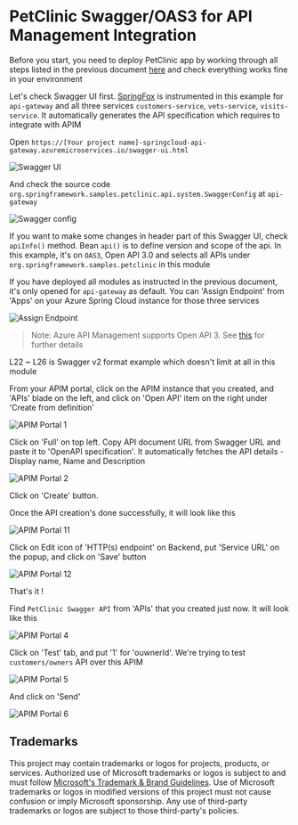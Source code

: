# PetClinic Swagger/OAS3 for API Management Integration

Before you start, you need to deploy PetClinic app by working through all steps listed in the previous document [here](README.md) and check everything works fine in your environment

Let's check Swagger UI first. [SpringFox](https://springfox.github.io/springfox/) is instrumented in this example for `api-gateway` and all three services `customers-service`, `vets-service`, `visits-service`. It automatically generates the API specification which requires to integrate with APIM

Open `https://[Your project name]-springcloud-api-gateway.azuremicroservices.io/swagger-ui.html` 

![Swagger UI](../media/oas-swagger-ui.png)

And check the source code `org.springframework.samples.petclinic.api.system.SwaggerConfig` at `api-gateway`

![Swagger config](../media/oas-swagger-config.png)

If you want to make some changes in header part of this Swagger UI, check `apiInfo()` method. Bean `api()` is to define version and scope of the api. In this example, it's on `OAS3`, Open API 3.0 and selects all APIs under `org.springframework.samples.petclinic` in this module

If you have deployed all modules as instructed in the previous document, it's only opened for `api-gateway` as default. You can 'Assign Endpoint' from 'Apps' on your Azure Spring Cloud instance for those three services

![Assign Endpoint](../media/oas-assign.png)

> Note: Azure API Management supports Open API 3. See [this](https://azure.microsoft.com/ko-kr/blog/announcing-the-preview-of-openapi-specification-v3-support-in-azure-api-management/) for further details

L22 ~ L26 is Swagger v2 format example which doesn't limit at all in this module

From your APIM portal, click on the APIM instance that you created, and 'APIs' blade on the left, and click on 'Open API' item on the right under 'Create from definition'

![APIM Portal 1](../media/oas-apim1.png)

Click on 'Full' on top left. Copy API document URL from Swagger URL and paste it to 'OpenAPI specification'. It automatically fetches the API details - Display name, Name and Description

![APIM Portal 2](../media/oas-apim2.png)

<!--
Put your 'API URL Suffix' for example `https://[Your project name]-springcloud-api-gateway.azuremicroservices.io` 

![APIM Portal 3](../media/oas-apim3.png)
-->

Click on 'Create' button. 

Once the API creation's done successfully, it will look like this

![APIM Portal 11](../media/oas-apim11.png)


Click on Edit icon of 'HTTP(s) endpoint' on Backend, put 'Service URL' on the popup, and click on 'Save' button

![APIM Portal 12](../media/oas-apim12.png)


That's it !

Find `PetClinic Swagger API` from 'APIs' that you created just now. It will look like this

![APIM Portal 4](../media/oas-apim4.png)

Click on 'Test' tab, and put '1' for 'ouwnerId'. We're trying to test `customers/owners` API over this APIM

![APIM Portal 5](../media/oas-apim5.png)

And click on 'Send'

![APIM Portal 6](../media/oas-apim6.png)







## Trademarks

This project may contain trademarks or logos for projects, products, or services. Authorized use of Microsoft trademarks or logos is subject to and must follow [Microsoft's Trademark & Brand Guidelines](https://www.microsoft.com/en-us/legal/intellectualproperty/trademarks/usage/general). Use of Microsoft trademarks or logos in modified versions of this project must not cause confusion or imply Microsoft sponsorship. Any use of third-party trademarks or logos are subject to those third-party's policies.
